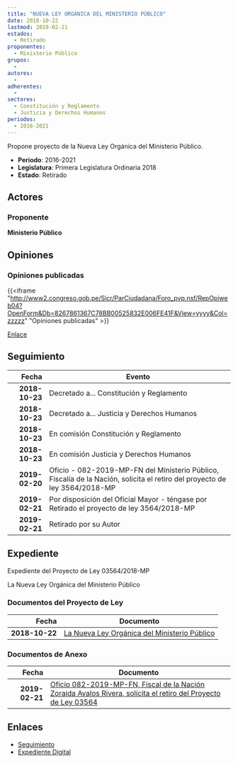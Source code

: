 ```yaml
---
title: "NUEVA LEY ORGÁNICA DEL MINISTERIO PÚBLICO"
date: 2018-10-22
lastmod: 2019-02-21
estados: 
  - Retirado
proponentes: 
  - Ministerio Público
grupos: 
  - 
autores: 
  - 
adherentes: 
  - 
sectores: 
  - Constitución y Reglamento
  - Justicia y Derechos Humanos
periodos: 
  - 2016-2021
---
```


Propone proyecto de la Nueva Ley Orgánica del Ministerio Público.

- **Periodo**: 2016-2021
- **Legislatura**: Primera Legislatura Ordinaria 2018
- **Estado**: Retirado

## Actores

### Proponente

**Ministerio Público**


## Opiniones

### Opiniones publicadas

{{<iframe "http://www2.congreso.gob.pe/Sicr/ParCiudadana/Foro_pvp.nsf/RepOpiweb04?OpenForm&Db=8267861367C78BB00525832E006FE41F&View=yyyy&Col=zzzzz" "Opiniones publicadas" >}}

[Enlace](http://www2.congreso.gob.pe/Sicr/ParCiudadana/Foro_pvp.nsf/RepOpiweb04?OpenForm&Db=8267861367C78BB00525832E006FE41F&View=yyyy&Col=zzzzz)

## Seguimiento

| Fecha | Evento |
|------:|--------|
| **2018-10-23** | Decretado a... Constitución y Reglamento|
| **2018-10-23** | Decretado a... Justicia y Derechos Humanos|
| **2018-10-23** | En comisión Constitución y Reglamento|
| **2018-10-23** | En comisión Justicia y Derechos Humanos|
| **2019-02-20** | Oficio - 082-2019-MP-FN del Ministerio Público, Fiscalía de la Nación, solicita el retiro del proyecto de ley 3564/2018-MP|
| **2019-02-21** | Por disposición del Oficial Mayor - téngase por Retirado el proyecto de ley 3564/2018-MP|
| **2019-02-21** | Retirado por su Autor|


## Expediente

Expediente del Proyecto de Ley 03564/2018-MP

La Nueva Ley Orgánica del Ministerio Público


### Documentos del Proyecto de Ley

| Fecha | Documento |
|------:|--------|
| **2018-10-22** | [La Nueva Ley Orgánica del Ministerio Público](http://www.leyes.congreso.gob.pe/Documentos/2016_2021/Proyectos_de_Ley_y_de_Resoluciones_Legislativas/PL0356420181022..pdf) |

### Documentos de Anexo

| Fecha | Documento |
|------:|--------|
| **2019-02-21** | [Oficio 082-2019-MP-FN, Fiscal de la Nación Zoraida Avalos Rivera, solicita el retiro del Proyecto de Ley 03564](http://www.leyes.congreso.gob.pe/Documentos/2016_2021/Retiro_de_Proyecto/OFICIO-082-2019-MP-FN.pdf) |

## Enlaces 

- [Seguimiento](http://www2.congreso.gob.pehttp://www2.congreso.gob.pe/Sicr/TraDocEstProc/CLProLey2016.nsf/f7fff46988ca05b1052578e100829cc7/a9f4d2a3bc51c3ab0525832e006abb3c?OpenDocument)
- [Expediente Digital](http://www2.congreso.gob.pehttp://www2.congreso.gob.pe/Sicr/TraDocEstProc/CLProLey2016.nsf/f7fff46988ca05b1052578e100829cc7/a9f4d2a3bc51c3ab0525832e006abb3c?OpenDocument&Click=05257FB7005EB655.eb71d0cf91d8294e05256cdf006b5706/$Body/0.1C6C)
